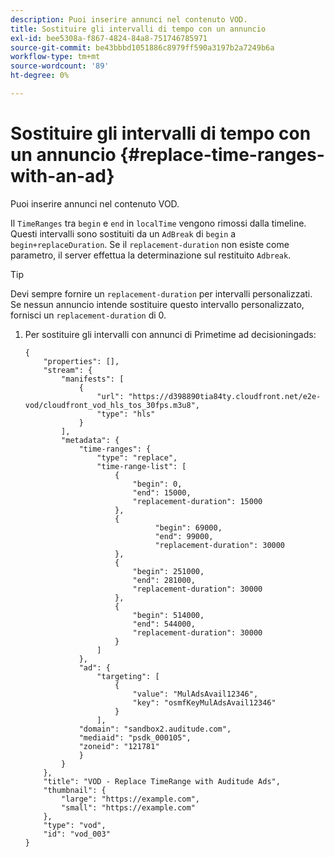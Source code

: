 ```yaml
---
description: Puoi inserire annunci nel contenuto VOD.
title: Sostituire gli intervalli di tempo con un annuncio
exl-id: bee5308a-f867-4824-84a8-751746785971
source-git-commit: be43bbbd1051886c8979ff590a3197b2a7249b6a
workflow-type: tm+mt
source-wordcount: '89'
ht-degree: 0%

---
```


# Sostituire gli intervalli di tempo con un annuncio {#replace-time-ranges-with-an-ad}

Puoi inserire annunci nel contenuto VOD.

Il `TimeRanges` tra `begin` e `end` in `localTime` vengono rimossi dalla timeline. Questi intervalli sono sostituiti da un `AdBreak` di `begin` a `begin+replaceDuration`. Se il `replacement-duration` non esiste come parametro, il server effettua la determinazione sul restituito `Adbreak`.

>[!TIP]
>
>Devi sempre fornire un `replacement-duration` per intervalli personalizzati. Se nessun annuncio intende sostituire questo intervallo personalizzato, fornisci un `replacement-duration` di 0.

1. Per sostituire gli intervalli con annunci di Primetime ad decisioningads:

   ```
   {   
       "properties": [],
       "stream": {
           "manifests": [
               {
                   "url": "https://d398890tia84ty.cloudfront.net/e2e-vod/cloudfront_vod_hls_tos_30fps.m3u8",
                   "type": "hls"
               }
           ],
           "metadata": {
               "time-ranges": {
                   "type": "replace",
                   "time-range-list": [
                       {
                           "begin": 0,
                           "end": 15000,
                           "replacement-duration": 15000
                       },
                       {
                                "begin": 69000,
                                "end": 99000,
                                "replacement-duration": 30000
                       },
                       {
                           "begin": 251000,
                           "end": 281000,
                           "replacement-duration": 30000
                       },
                       {
                           "begin": 514000,
                           "end": 544000,
                           "replacement-duration": 30000
                       }
                   ]
               },
               "ad": {
                   "targeting": [
                       {
                           "value": "MulAdsAvail12346",
                           "key": "osmfKeyMulAdsAvail12346"
                       }
                   ],
               "domain": "sandbox2.auditude.com",
               "mediaid": "psdk_000105",
               "zoneid": "121781"
               }     
           }
       },   
       "title": "VOD - Replace TimeRange with Auditude Ads",
       "thumbnail": {
           "large": "https://example.com",
           "small": "https://example.com"
       },
       "type": "vod",
       "id": "vod_003"
   }
   ```
